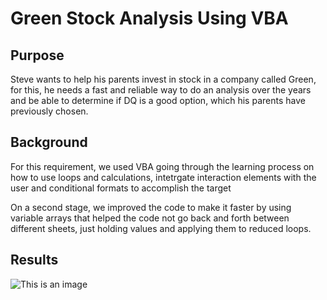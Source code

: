 # Green Stock Analysis Using VBA
## Purpose

Steve wants to help his parents invest in stock in a company called Green, for this, he needs a fast and reliable way to do an analysis over the years and be able to determine if DQ is a good option, which his parents have previously chosen.

## Background

For this requirement, we used VBA going through the learning process on how to use loops and calculations, intetrgate interaction elements with the user and  conditional formats to accomplish the target

On a second stage, we improved the code to make it faster by using variable arrays that helped the code not go back and forth between different sheets, just holding values and applying them to reduced loops.

## Results

![This is an image](https://myoctocat.com/assets/images/base-octocat.svg)
